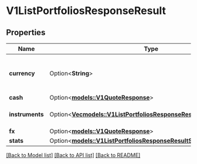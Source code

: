 # V1ListPortfoliosResponseResult

## Properties

Name | Type | Description | Notes
------------ | ------------- | ------------- | -------------
**currency** | Option<**String**> | Currency is the currency of the portfolio. | [optional]
**cash** | Option<[**models::V1QuoteResponse**](v1QuoteResponse.md)> |  | [optional]
**instruments** | Option<[**Vec<models::V1ListPortfoliosResponseResultInstrumentsInner>**](v1ListPortfoliosResponseResult_instruments_inner.md)> | Positions is a list of positions. | [optional]
**fx** | Option<[**models::V1QuoteResponse**](v1QuoteResponse.md)> |  | [optional]
**stats** | Option<[**models::V1ListPortfoliosResponseResultStats**](v1ListPortfoliosResponseResult_stats.md)> |  | [optional]

[[Back to Model list]](../README.md#documentation-for-models) [[Back to API list]](../README.md#documentation-for-api-endpoints) [[Back to README]](../README.md)


